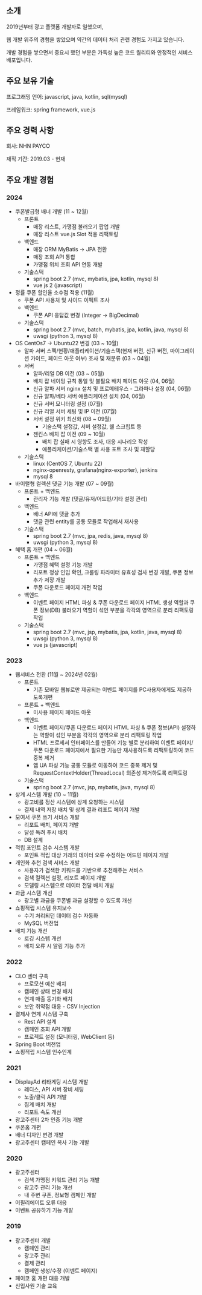 ## 소개
2019년부터 광고 플랫폼 개발자로 일했으며,

웹 개발 위주의 경험을 쌓았으며 약간의 데이터 처리 관련 경험도 가지고 있습니다.

개발 경험을 쌓으면서 중요시 했던 부분은 가독성 높은 코드 퀄리티와 안정적인 서비스 배포입니다.
## 주요 보유 기술
프로그래밍 언어: javascript, java, kotlin, sql(mysql)

프레임워크: spring framework, vue.js
## 주요 경력 사항
회사: NHN PAYCO

재직 기간: 2019.03 - 현재
## 주요 개발 경험
### 2024
- 쿠폰발급형 배너 개발 (11 ~ 12월)
	- 프론트
		- 매장 리스트, 가맹점 불러오기 팝업 개발
		- 매장 리스트 vue.js Slot 적용 리팩토링
	- 백엔드
		- 매장 ORM MyBatis -> JPA 전환
		- 매장 조회 API 통합
		- 가맹점 위치 조회 API 연동 개발
	- 기술스택
		- spring boot 2.7 (mvc, mybatis, jpa, kotlin, mysql 8)
		- vue js 2 (javascript)
- 정률 쿠폰 할인율 소수점 적용 (11월)
	- 쿠폰 API 사용처 및 사이드 이펙트 조사
	- 백엔드
		- 쿠폰 API 응답값 변경 (Integer -> BigDecimal)
	- 기술스택
		- spring boot 2.7 (mvc, batch, mybatis, jpa, kotlin, java, mysql 8)
		- uwsgi (python 3, mysql 8)
- OS CentOs7 -> Ubuntu22 변경 (03 ~ 10월)
	- 알파 서버 스펙/현황/애플리케이션/기술스택(현재 버전, 신규 버전, 마이그레이션 가이드, 페이드 아웃 여부) 조사 및 재분류 (03 ~ 04월)
	- 서버
		- 알파/리얼 DB 이전 (03 ~ 05월)
		- 배치 잡 네이밍 규칙 통일 및 불필요 배치 페이드 아웃 (04, 06월)
		- 신규 알파 서버 nginx 설치 및 프로메테우스 - 그라파나 설정 (04, 06월)
		- 신규 알파/베타 서버 애플리케이션 설치 (04, 06월)
		- 신규 서버 모니터링 설정 (07월)
		- 신규 리얼 서버 세팅 및 IP 이전 (07월)
		- 서버 설정 위키 최신화 (08 ~ 09월)
			- 기술스택 설정값, 서버 설정값, 쉘 스크립트 등
		- 젠킨스 배치 잡 이전 (09 ~ 10월)
			- 배치 잡 실패 시 영향도 조사, 대응 시나리오 작성
			- 애플리케이션/기술스택 별 사용 포트 조사 및 재할당
	- 기술스택
		- linux (CentOS 7, Ubuntu 22)
		- nginx-openresty, grafana(nginx-exporter), jenkins
		- mysql 8
- 바이럴형 컬렉션 댓글 기능 개발 (07 ~ 09월)
	- 프론트 + 백엔드
		- 관리자 기능 개발 (댓글/유저/어드민/기타 설정 관리)
	- 백엔드
		- 배너 API에 댓글 추가
		- 댓글 관련 entity를 공통 모듈로 작업해서 재사용
	- 기술스택
		- spring boot 2.7 (mvc, jpa, redis, java, mysql 8)
		- uwsgi (python 3, mysql 8)
- 혜택 홈 개편 (04 ~ 06월)
	- 프론트 + 백엔드
		- 가맹점 혜택 설정 기능 개발
		- 리포트 정상 인입 확인, 크롤링 파라미터 유효성 검사 변경 개발, 쿠폰 정보 추가 저장 개발
		- 쿠폰 다운로드 페이지 개편 작업
	- 백엔드
		- 이벤트 페이지 HTML 파싱 & 쿠폰 다운로드 페이지 HTML 생성 역할과 쿠폰 정보(DB) 불러오기 역할이 섞인 부분을 각각의 영역으로 분리 리팩토링 작업
	- 기술스택
		- spring boot 2.7 (mvc, jsp, mybatis, jpa, kotlin, java, mysql 8)
		- uwsgi (python 3, mysql 8)
		- vue js (javascript)
### 2023
- 웹서비스 전환 (11월 ~ 2024년 02월)
	- 프론트
		- 기존 모바일 웹뷰로만 제공되는 이벤트 페이지를 PC사용자에게도 제공하도록개편
	- 프론트 + 백엔드
		- 미사용 페이지 페이드 아웃
	- 백엔드
		- 이벤트 페이지/쿠폰 다운로드 페이지 HTML 파싱 & 쿠폰 정보(API) 설정하는 역할이 섞인 부분을 각각의 영역으로 분리 리팩토링 작업
		- HTML 프로세서 인터페이스를 만들어 기능 별로 분리하여 이벤트 페이지/쿠폰 다운로드 페이지에서 필요한 기능만 재사용하도록 리팩토링하여 코드 중복 제거
		- 앱 UA 파싱 기능 공통 모듈로 이동하여 코드 중복 제거 및 RequestContextHolder(ThreadLocal) 의존성 제거하도록 리팩토링
	- 기술스택
		- spring boot 2.7 (mvc, jsp, mybatis, java, mysql 8)
- 상계 시스템 개발 (10 ~ 11월)
	- 광고비를 정산 시스템에 상계 요청하는 시스템
	- 결제 내역 저장 배치 및 상계 결과 리포트 페이지 개발
- 모여서 쿠폰 쓰기 서비스 개발
	- 리포트 배치, 페이지 개발
	- 달성 독려 푸시 배치
	- DB 설계
- 적립 포인트 검수 시스템 개발
	- 포인트 적립 대상 거래의 데이터 오류 수정하는 어드민 페이지 개발
- 개인화 추천 검색 서비스 개발
	- 사용자가 검색한 키워드를 기반으로 추천해주는 서비스
	- 검색 컬렉션 설정, 리포트 페이지 개발
	- 모델링 시스템으로 데이터 전달 배치 개발
- 과금 시스템 개선
	- 광고별 과금을 쿠폰별 과금 설정할 수 있도록 개선
- 쇼핑적립 시스템 유지보수
	- 수기 처리되던 데이터 검수 자동화
	- MySQL 버전업
- 배치 기능 개선
	- 로깅 시스템 개선
	- 배치 오류 시 알림 기능 추가
### 2022
- CLO 센터 구축
	- 프로모션 예산 배치
	- 캠페인 상태 변경 배치
	- 연계 매출 동기화 배치
	- 보안 취약점 대응 - CSV Injection
- 결제사 연계 시스템 구축
	- Rest API 설계
	- 캠페인 조회 API 개발
	- 프로젝트 설정 (모니터링, WebClient 등)
- Spring Boot 버전업
- 쇼핑적립 시스템 인수인계
### 2021
- DisplayAd 리타게팅 시스템 개발
	- 레디스, API 서버 장비 세팅
	- 노출/클릭 API 개발
	- 집계 배치 개발
	- 리포트 속도 개선
- 광고주센터 2차 인증 기능 개발
- 쿠폰홈 개편
- 배너 디자인 변경 개발
- 광고주센터 캠페인 복사 기능 개발
### 2020
- 광고주센터
	- 검색 가맹점 키워드 관리 기능 개발
	- 광고주 관리 기능 개선
	- 내 주변 쿠폰, 정보형 캠페인 개발
- 어필리에이트 오류 대응
- 이벤트 공유하기 기능 개발
### 2019
- 광고주센터 개발
	- 캠페인 관리
	- 광고주 관리
	- 결제 관리
	- 캠페인 생성/수정 (이벤트 페이지)
- 페이코 홈 개편 대응 개발
- 신입사원 기술 교육


